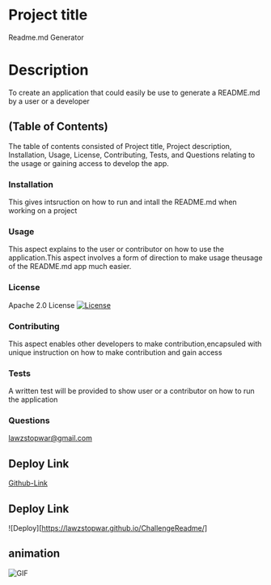 

# Project title
Readme.md Generator

# Description
To create an application that could easily be use to generate a README.md by a user or a developer

## (Table of Contents)
 The table of contents consisted of Project title, Project description, Installation, Usage, License, Contributing, Tests, and Questions relating to the usage or gaining access to develop the app.

### Installation
This gives intsruction on how to run and intall the README.md when working on a project

### Usage
This aspect explains to the user or contributor on how to use the application.This aspect involves a form of direction to make usage theusage of the  README.md app much easier.

### License
Apache 2.0 License
[![License](https://img.shields.io/badge/License-Apache_2.0-blue.svg)](https://opensource.org/licenses/Apache-2.0)


### Contributing
This aspect enables other developers to make contribution,encapsuled with unique instruction on how to make contribution and gain access

### Tests
 A written test will be provided to show user or a contributor on how to run the application

### Questions
lawzstopwar@gmail.com


## Deploy Link
[Github-Link](https://github.com/Lawzstopwar/ChallengeReadme) 

## Deploy Link
![Deploy][https://lawzstopwar.github.io/ChallengeReadme/]

## animation
![GIF](./images/READMERUN.gif)
